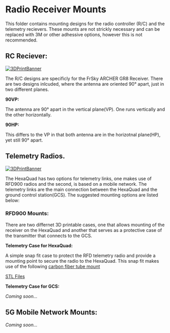 # Radio Receiver Mounts
This folder contains mounting designs for the radio controller (R/C) and the telemetry recievers. These mounts are not strickly necessary and can be replaced with 3M or other adhessive options, however this is not recommended.

## RC Reciever:
 <a href="https://github.com/landrs-toolkit/LANDRs-Science-Drone/blob/main/Design/MechanicalDesign/RadioReceivers/RCReceiver">
         <img alt="3DPrintBanner" src="https://img.shields.io/badge/3DPrintable-STL%20Here-blueviolet">
 </a>

The R/C designs are specificly for the FrSky ARCHER GR8 Receiver.
There are two designs inlcuded, where the antenna are oriented 90&deg; apart, just in two different planes.

**90VP:**

The antenna are 90&deg; apart in the vertical plane(VP). One runs vertically and the other horizontally.

**90HP:**

This differs to the VP in that both antenna are in the horizotnal plane(HP), yet still 90&deg; apart.

## Telemetry Radios.
 <a href="https://github.com/landrs-toolkit/LANDRs-Science-Drone/blob/main/Design/MechanicalDesign/RadioReceivers/TelemetryRadios">
         <img alt="3DPrintBanner" src="https://img.shields.io/badge/3DPrintable-STL%20Here-blueviolet">
 </a>

The HexaQuad has two options for telemetry links, one makes use of RFD900 radios and the second, is based on a mobile network. The telemetry links are the main connection between the HexaQuad and the ground control station(GCS). The suggested mounting options are listed below:

### RFD900 Mounts:
There are two differnet 3D printable cases, one that allows mounting of the receiver on the HexaQuad and another that serves as a protective case of the transmitter that connects to the GCS.

**Telemetry Case for HexaQuad:**

A simple snap fit case to protect the RFD telemetry radio and provide a mounting point to secure the radio to the HexaQuad. This snap fit makes use of the following [carbon fiber tube mount]()

[STL Files](https://github.com/landrs-toolkit/LANDRs-Science-Drone/blob/main/Design/MechanicalDesign/RadioReceivers/TelemetryRadios)

**Telemetry Case for GCS:**

*Coming soon...*

## 5G Mobile Network Mounts:
*Coming soon...*